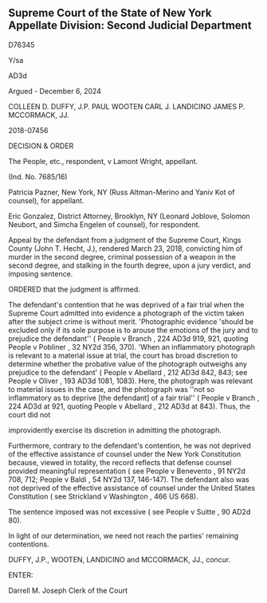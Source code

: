 ## Supreme Court of the State of New York Appellate Division: Second Judicial Department

D76345

Y/sa

AD3d

Argued - December 6, 2024

COLLEEN D. DUFFY, J.P. PAUL WOOTEN CARL J. LANDICINO JAMES P. MCCORMACK, JJ.

2018-07456

DECISION &amp; ORDER

The People, etc., respondent, v Lamont Wright, appellant.

(Ind. No. 7685/16)

Patricia Pazner, New York, NY (Russ Altman-Merino and Yaniv Kot of counsel), for appellant.

Eric Gonzalez, District Attorney, Brooklyn, NY (Leonard Joblove, Solomon Neubort, and Simcha Engelen of counsel), for respondent.

Appeal by the defendant from a judgment of the Supreme Court, Kings County (John T. Hecht, J.), rendered March 23, 2018, convicting him of murder in the second degree, criminal possession of a weapon in the second degree, and stalking in the fourth degree, upon a jury verdict, and imposing sentence.

ORDERED that the judgment is affirmed.

The defendant's contention that he was deprived of a fair trial when the Supreme Court admitted into evidence a photograph of the victim taken after the subject crime is without merit.  'Photographic evidence 'should be excluded only if its sole purpose is to arouse the emotions of the jury and to prejudice the defendant'' ( People v Branch , 224 AD3d 919, 921, quoting People v Pobliner , 32 NY2d 356, 370).  'When an inflammatory photograph is relevant to a material issue at trial, the court has broad discretion to determine whether the probative value of the photograph outweighs any prejudice to the defendant' ( People v Abellard , 212 AD3d 842, 843; see People v Oliver , 193 AD3d 1081, 1083).  Here, the photograph was relevant to material issues in the case, and the photograph was ''not so inflammatory as to deprive [the defendant] of a fair trial'' ( People v Branch , 224 AD3d at 921, quoting People v Abellard , 212 AD3d at 843).  Thus, the court did not

improvidently exercise its discretion in admitting the photograph.

Furthermore, contrary to the defendant's contention, he was not deprived of the effective assistance of counsel under the New York Constitution because, viewed in totality, the record reflects that defense counsel provided meaningful representation ( see People v Benevento , 91 NY2d 708, 712; People v Baldi , 54 NY2d 137, 146-147).  The defendant also was not deprived of  the  effective  assistance  of  counsel  under  the  United  States  Constitution  ( see Strickland  v Washington , 466 US 668).

The sentence imposed was not excessive ( see People v Suitte , 90 AD2d 80).

In light of our determination, we need not reach the parties' remaining contentions.

DUFFY, J.P., WOOTEN, LANDICINO and MCCORMACK, JJ., concur.

<!-- image -->

ENTER:

Darrell M. Joseph Clerk of the Court